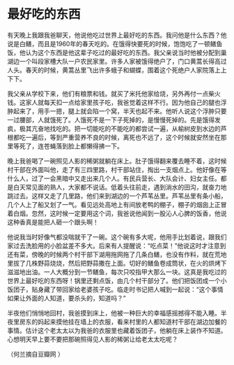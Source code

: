 # 最好吃的东西

有天晚上我跟我爸聊天，他说他吃过世界上最好吃的东西。我问他是什么东西？他说是白鳝，而且是1960年的春天吃的。在饿得快要死的时候，饱饱吃了一顿鳝鱼饭，他认为这个东西是他这辈子吃过的最好吃的东西。我父亲说当时他被分配到巢湖边一个叫段家槽大队一户农民家里。许多人家被饿得绝户了，门口黄蒿长得高过人头。春天的时候，黄蒿丛里飞出许多蛾子和蝴蝶，围着这个死绝户人家院落上上下下。 

我父亲从学校下来，他们有粮票和钱。就买了米托他家给烧，另外再付一点柴火钱。这家人就每天扣一点给家里孩子吃，我爸觉着这样不行。因为他自己的腿也浮肿起来了，用手一摁，腿上就会陷一个窝，半天也起不来。他听人说这个浮肿只要一过腰部，人就饿死了。人饿死不是一下子死掉的，是慢慢死掉的。先是饿得发疯，极其亢奋地找吃的。把一切能吃的不能吃的都尝试一遍，从榆树皮到水边的芦根都吃一遍后，等到严重营养不良的时候，离死也不远了，这个时候就安然坐在那里等死了，连苍蝇落到脸上都懒得拂一下。 

晚上我爸喝了一碗照见人影的稀粥就躺在床上。肚子饿得翻来覆去睡不着，这时候村干部在外面叫他，走了有三四里路，村干部站住，掏出一支烟点上。他好像在等什么人，过了一会黑暗中又走出来几个人。有民兵营长、大队会计、妇女主任。都是白天常见面的熟人，大家都不说话。低着头往前走，遇到淌水的田沟，就奋力地跳过去。这样又走了几里路，他们来到湖边的一个芦苇丛里。芦苇丛里有条小船，几个人上了船又划了一气。看见远处高地上有间放老鸭的棚子，棚子的烟囱上正冒着白烟。忽然，这时候一定要用这个词，我爸说他闻到一股沁人心脾的饭香，他说这种香真是能把人砸一个跟头啊！ 

他说我当时好像气都没喘就干了一碗。这个碗有多大呢，他用手比划着说，跟我们家过去洗脸用的小脸盆差不多大。后来有人提醒说：“吃点菜！”他说这时才注意到还有菜，傍晚的时候两个村干部下湖用拖网拖了几条白鳝，也没有作料，就在荒地里拔了几株野蒜烧烧，然后把野蒜撒在上面。切好的鳝鱼卷成筒状，在火的烘烤下滋滋地出油。一人大概分到一节鳝鱼，每次只咬指甲大那么一块。这真是我吃过的世界上最好吃的东西呀！锅里还剩点饭，由几个村干部分了。他们把饭团成一个小饭团子，贴身藏了带回家给老婆孩子吃。临走时书记把人喊到一起说：“这个事情如果让外面的人知道，要杀头的，知道吗？” 

半夜他们悄悄地回村，我爸摸到床上，他被一种巨大的幸福感摇撼得不能入睡。半夜里房东的妈起来摸他挂在墙上的衣服，看来村里的人都知道村干部在湖边加餐的事情。估计这个老太太以为我爸的衣服里也藏着饭团子，他躺在床上装作不知道。心想明天早上要不要把那碗照得见人影的稀粥让给老太太吃呢？ 

（何兰摘自豆瓣网 ）